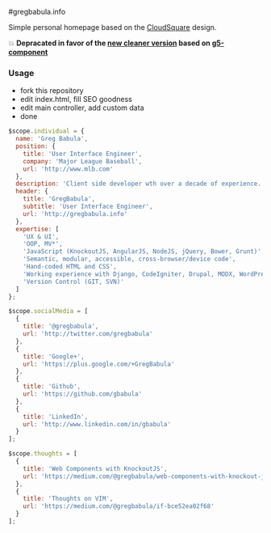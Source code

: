 #gregbabula.info

Simple personal homepage based on the [CloudSquare](http://cloudsq.com) design.

:boom: __Depracated in favor of the [new cleaner version](https://github.com/gbabula/babu.la) based on [g5-component](https://github.com/MajorLeagueBaseball/g5-component)__


### Usage

* fork this repository
* edit index.html, fill SEO goodness
* edit main controller, add custom data
* done


```javascript
$scope.individual = {
  name: 'Greg Babula',
  position: {
    title: 'User Interface Engineer',
    company: 'Major League Baseball',
    url: 'http://www.mlb.com'
  },
  description: 'Client side developer wth over a decade of experience.',
  header: {
    title: 'GregBabula',
    subtitle: 'User Interface Engineer',
    url: 'http://gregbabula.info'
  },
  expertise: [
    'UX & UI',
    'OOP, MV*',
    'JavaScript (KnockoutJS, AngularJS, NodeJS, jQuery, Bower, Grunt)',
    'Semantic, modular, accessible, cross-browser/device code',
    'Hand-coded HTML and CSS',
    'Working experience with Django, CodeIgniter, Drupal, MODX, WordPress, Tumblr, etc...',
    'Version Control (GIT, SVN)'
  ]
};

$scope.socialMedia = [
  {
    title: '@gregbabula',
    url: 'http://twitter.com/gregbabula'
  },
  {
    title: 'Google+',
    url: 'https://plus.google.com/+GregBabula'
  },
  {
    title: 'Github',
    url: 'https://github.com/gbabula'
  },
  {
    title: 'LinkedIn',
    url: 'http://www.linkedin.com/in/gbabula'
  }
];

$scope.thoughts = [
  {
    title: 'Web Components with KnockoutJS',
    url: 'https://medium.com/@gregbabula/web-components-with-knockout-js-567be782148'
  },
  {
    title: 'Thoughts on VIM',
    url: 'https://medium.com/@gregbabula/if-bce52ea02f68'
  }
];

```

